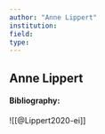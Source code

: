 ```yaml
---
author: "Anne Lippert"
institution:
field:
type:
---
```


## Anne Lippert
#### Bibliography:

![[@Lippert2020-ei]]